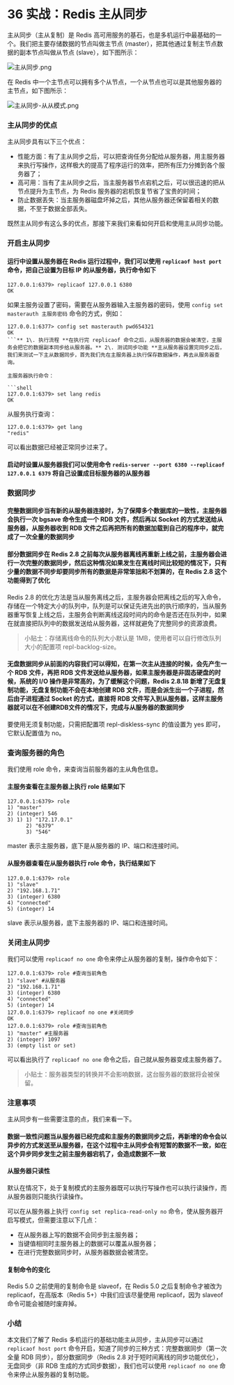 # 36 实战：Redis 主从同步

主从同步（主从复制）是 Redis 高可用服务的基石，也是多机运行中最基础的一个。我们把主要存储数据的节点叫做主节点 (master），把其他通过复制主节点数据的副本节点叫做从节点 (slave），如下图所示：

![主从同步.png](assets/29675e90-800a-11ea-8186-75c206477f1e)

在 Redis 中一个主节点可以拥有多个从节点，一个从节点也可以是其他服务器的主节点，如下图所示：

![主从同步-从从模式.png](assets/369eda70-800a-11ea-b751-6ff511beda88)

### 主从同步的优点

主从同步具有以下三个优点：

- 性能方面：有了主从同步之后，可以把查询任务分配给从服务器，用主服务器来执行写操作，这样极大的提高了程序运行的效率，把所有压力分摊到各个服务器了；
- 高可用：当有了主从同步之后，当主服务器节点宕机之后，可以很迅速的把从节点提升为主节点，为 Redis 服务器的宕机恢复节省了宝贵的时间；
- 防止数据丢失：当主服务器磁盘坏掉之后，其他从服务器还保留着相关的数据，不至于数据全部丢失。

既然主从同步有这么多的优点，那接下来我们来看如何开启和使用主从同步功能。

### 开启主从同步

#### **运行中设置从服务器**在 Redis 运行过程中，我们可以使用 `replicaof host port` 命令，把自己设置为目标 IP 的从服务器，执行命令如下

```shell
127.0.0.1:6379> replicaof 127.0.0.1 6380
OK
```

如果主服务设置了密码，需要在从服务器输入主服务器的密码，使用 `config set masterauth 主服务密码` 命令的方式，例如：

````shell
127.0.0.1:6377> config set masterauth pwd654321
OK
```** 1\. 执行流程 **在执行完 replicaof 命令之后，从服务器的数据会被清空，主服务会把它的数据副本同步给从服务器。** 2\. 测试同步功能 **主从服务器设置完同步之后，我们来测试一下主从数据同步，首先我们先在主服务器上执行保存数据操作，再去从服务器查询。

主服务器执行命令：

```shell
127.0.0.1:6379> set lang redis
OK
````

从服务执行查询：

```shell
127.0.0.1:6379> get lang
"redis"
```

可以看出数据已经被正常同步过来了。

#### **启动时设置从服务器**我们可以使用命令 `redis-server --port 6380 --replicaof 127.0.0.1 6379` 将自己设置成目标服务器的从服务器

### 数据同步

#### **完整数据同步**当有新的从服务器连接时，为了保障多个数据库的一致性，主服务器会执行一次 bgsave 命令生成一个 RDB 文件，然后再以 Socket 的方式发送给从服务器，从服务器收到 RDB 文件之后再把所有的数据加载到自己的程序中，就完成了一次全量的数据同步

#### **部分数据同步**在 Redis 2.8 之前每次从服务器离线再重新上线之前，主服务器会进行一次完整的数据同步，然后这种情况如果发生在离线时间比较短的情况下，只有少量的数据不同步却要同步所有的数据是非常笨拙和不划算的，在 Redis 2.8 这个功能得到了优化

Redis 2.8 的优化方法是当从服务离线之后，主服务器会把离线之后的写入命令，存储在一个特定大小的队列中，队列是可以保证先进先出的执行顺序的，当从服务器重写恢复上线之后，主服务会判断离线这段时间内的命令是否还在队列中，如果在就直接把队列中的数据发送给从服务器，这样就避免了完整同步的资源浪费。

> 小贴士：存储离线命令的队列大小默认是 1MB，使用者可以自行修改队列大小的配置项 repl-backlog-size。

#### **无盘数据同步**从前面的内容我们可以得知，在第一次主从连接的时候，会先产生一个 RDB 文件，再把 RDB 文件发送给从服务器，如果主服务器是非固态硬盘的时候，系统的 I/O 操作是非常高的，为了缓解这个问题，Redis 2.8.18 新增了无盘复制功能，无盘复制功能不会在本地创建 RDB 文件，而是会派生出一个子进程，然后由子进程通过 Socket 的方式，直接将 RDB 文件写入到从服务器，这样主服务器就可以在不创建RDB文件的情况下，完成与从服务器的数据同步

要使用无须复制功能，只需把配置项 repl-diskless-sync 的值设置为 yes 即可，它默认配置值为 no。

### 查询服务器的角色

我们使用 role 命令，来查询当前服务器的主从角色信息。

#### **主服务查看**在主服务器上执行 role 结果如下

```shell
127.0.0.1:6379> role
1) "master"
2) (integer) 546
3) 1) 1) "172.17.0.1"
      2) "6379"
      3) "546"
```

master 表示主服务器，底下是从服务器的 IP、端口和连接时间。

#### **从服务器查看**在从服务器执行 role 命令，执行结果如下

```shell
127.0.0.1:6379> role
1) "slave"
2) "192.168.1.71"
3) (integer) 6380
4) "connected"
5) (integer) 14
```

slave 表示从服务器，底下主服务器的 IP、端口和连接时间。

### 关闭主从同步

我们可以使用 `replicaof no one` 命令来停止从服务器的复制，操作命令如下：

```shell
127.0.0.1:6379> role #查询当前角色
1) "slave" #从服务器
2) "192.168.1.71"
3) (integer) 6380
4) "connected"
5) (integer) 14
127.0.0.1:6379> replicaof no one #关闭同步
OK
127.0.0.1:6379> role #查询当前角色
1) "master" #主服务器
2) (integer) 1097
3) (empty list or set)
```

可以看出执行了 `replicaof no one` 命令之后，自己就从服务器变成主服务器了。

> 小贴士：服务器类型的转换并不会影响数据，这台服务器的数据将会被保留。

### 注意事项

主从同步有一些需要注意的点，我们来看一下。

#### **数据一致性问题**当从服务器已经完成和主服务的数据同步之后，再新增的命令会以异步的方式发送至从服务器，在这个过程中主从同步会有短暂的数据不一致，如在这个异步同步发生之前主服务器宕机了，会造成数据不一致

#### **从服务器只读性**

默认在情况下，处于复制模式的主服务器既可以执行写操作也可以执行读操作，而从服务器则只能执行读操作。

可以在从服务器上执行 `config set replica-read-only no` 命令，使从服务器开启写模式，但需要注意以下几点：

- 在从服务器上写的数据不会同步到主服务器；
- 当键值相同时主服务器上的数据可以覆盖从服务器；
- 在进行完整数据同步时，从服务器数据会被清空。

#### **复制命令的变化**

Redis 5.0 之前使用的复制命令是 slaveof，在 Redis 5.0 之后复制命令才被改为 replicaof，在高版本（Redis 5+）中我们应该尽量使用 replicaof，因为 slaveof 命令可能会被随时废弃掉。

### 小结

本文我们了解了 Redis 多机运行的基础功能主从同步，主从同步可以通过 `replicaof host port` 命令开启，知道了同步的三种方式：完整数据同步（第一次全量 RDB 同步），部分数据同步（Redis 2.8 对于短时间离线的同步功能优化），无盘同步（非 RDB 生成的方式同步数据），我们也可以使用 `replicaof no one` 命令来停止从服务器的复制功能。

